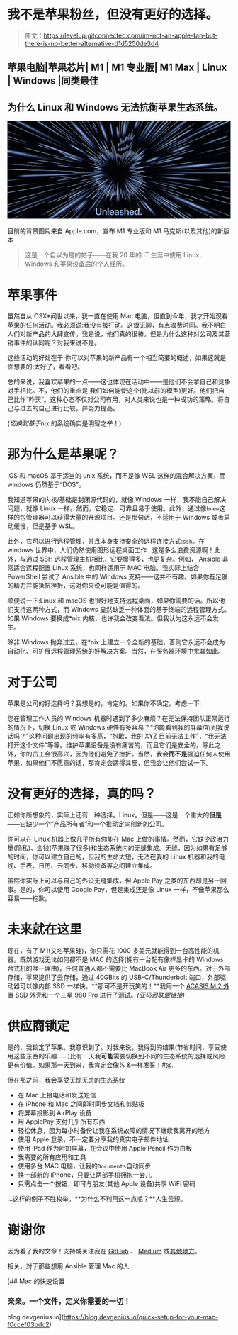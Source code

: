 # 我不是苹果粉丝，但没有更好的选择。

> 原文：<https://levelup.gitconnected.com/im-not-an-apple-fan-but-there-is-no-better-alternative-d1d5250de3d4>

## 苹果电脑|苹果芯片| M1 | M1 专业版| M1 Max | Linux | Windows |同类最佳

## 为什么 Linux 和 Windows 无法抗衡苹果生态系统。

![](img/e96d859f28b9b06772b18fd47978e85f.png)

目前的背景图片来自 Apple.com，宣布 M1 专业版和 M1 马克斯(以及其他)的新版本

> 这是一个自以为是的帖子——在我 20 年的 IT 生涯中使用 Linux、Windows 和苹果设备后的个人经历。

# 苹果事件

虽然自从 OSX*问世以来，我一直在使用 Mac 电脑，但直到今年，我才开始观看苹果的任何活动。我必须说:我没有被打动。这很无聊，有点浪费时间。我不明白人们对新产品的大肆宣传。我是说，他们真的很棒。但是为什么这种对公司及其营销事件的认同呢？对我来说不是。

这些活动的好处在于:你可以对苹果的新产品有一个相当简要的概述，如果这就是你想要的:太好了，看看吧。

总的来说，我喜欢苹果的一点——这也体现在活动中——是他们不会拿自己和竞争对手相比。不，他们的重点是:我们如何能使这个(比以前的模型)更好。他们把自己比作“昨天”。这种心态不仅对公司有用，对人类来说也是一种成功的策略。将自己与过去的自己进行比较，并努力提高。

(*切换到基于*nix 的系统确实是明智之举！)

# 那为什么是苹果呢？

iOS 和 macOS 基于适当的 unix 系统，而不是像 WSL 这样的混合解决方案，而 windows 仍然基于“DOS”。

我知道苹果的内核/基础是封闭源代码的，就像 Windows 一样，我不能自己解决问题，就像 Linux 一样。然而，它稳定、可靠且易于使用。此外，通过像`brew`这样的包管理器可以获得大量的开源项目。还是那句话，不适用于 Windows 或者启动缓慢，但是基于 WSL。

此外，它可以进行远程管理，并且本身支持安全的远程连接方式:`ssh`。在 windows 世界中，人们仍然使用图形远程桌面工作…这是多么浪费资源啊！此外，与通过 SSH 远程管理主机相比，它要慢得多，也更复杂。例如， [Ansible](https://www.ansible.com) 非常适合远程配置 Linux 系统，也同样适用于 MAC 电脑。我实际上结合 PowerShell 尝试了 Ansible 中的 Windows 支持——这并不有趣。如果你有足够的精力并能抵抗挫折，这对你来说可能是值得的。

顺便说一下:Linux 和 macOS 也很好地支持远程桌面，如果你需要的话。所以他们支持这两种方式，而 Windows 显然缺乏一种体面的基于终端的远程管理方式。如果 Windows 要换成*nix 内核，也许我会改变看法。但我认为这永远不会发生。

除非 Windows 抛弃过去，在*nix 上建立一个全新的基础，否则它永远不会成为自动化、可扩展远程管理系统的好解决方案。当然，在服务器环境中尤其如此。

# 对于公司

苹果是公司的好选择吗？我想是的，肯定的。如果你不确定，考虑一下:

您在管理工作人员的 Windows 机器时遇到了多少麻烦？在无法保持团队正常运行的情况下，切换 Linux 或 Windows 硬件有多容易？“你能看到我的屏幕/听到我说话吗？”这种问题出现的频率有多高，“抱歉，我的 XYZ 目前无法工作”，“我无法打开这个文件”等等。维护苹果设备是没有痛苦的，而且它们是安全的。除此之外，你的员工会很高兴，因为他们避免了挫折。当然，我会**而不是**强迫任何人使用苹果，如果他们不愿意的话，那肯定会适得其反，但我会让他们尝试一下。

# 没有更好的选择，真的吗？

正如你所想象的，实际上还有一种选择。Linux。但是——这是一个重大的**但是**——它缺少一个“产品所有者”和一个推动定向创新的公司。

你可以在 Linux 机器上做几乎所有你能在 Mac 上做的事情。然而，它缺少政治力量(隐私)、金钱(苹果赚了很多)和生态系统内的无缝集成。无缝，因为如果有足够的时间，你可以建立自己的，但我的生命太短，无法在我的 Linux 机器和我的电视、手表、日历、云同步、移动设备等之间建立集成。

虽然你实际上可以与自己的外设无缝集成，但 Apple Pay 之类的东西却是另一回事。是的，你可以使用 Google Pay，但是集成还是像 Linux 一样，不像苹果那么容易——抱歉。

# 未来就在这里

现在，有了 M1(又名苹果硅)，你只需花 1000 多美元就能得到一台高性能的机器。既然游戏无论如何都不是 MAC 的选择(拥有一台配有像样显卡的 Windows 台式机的唯一理由)，任何普通人都不需要比 MacBook Air 更多的东西。对于外部存储，苹果提供了云存储，通过 40GBits 的 USB-C/Thunderbolt 端口，外部驱动器可以像内部 SSD 一样快。**那可不是开玩笑的！**我用一个 [ACASIS M.2 外置 SSD 外壳](https://amzn.to/3DX217G)和一个[三星 980 Pro](https://amzn.to/3peHozH) 进行了测试。*(亚马逊联盟链接)*

# 供应商锁定

是的，我锁定了苹果。我意识到了。对我来说，我得到的结果(节省时间，享受使用这些东西的乐趣……)比有一天我**可能**需要切换到不同的生态系统的选择或风险更有价值。如果那一天到来，我肯定会像% &一样发誓！#@.

但在那之前，我会享受无忧无虑的生态系统

*   在 Mac 上接电话和发送短信
*   在 iPhone 和 Mac 之间即时同步文档和剪贴板
*   将屏幕投影到 AirPlay 设备
*   用 ApplePay 支付几乎所有东西
*   轻松休息，因为每小时备份让我在系统故障的情况下继续我离开的地方
*   使用 Apple 登录，不一定要分享我的真实电子邮件地址
*   使用 iPad 作为附加屏幕，在会议中使用 Apple Pencil 作为白板
*   我需要的所有应用和工具
*   使用多台 MAC 电脑，让我的`Documents`自动同步
*   换一部新的 iPhone，只要让两部手机拥抱一会儿
*   只需点击一个按钮，即可与朋友(其他 Apple 设备)共享 WiFi 密码

…这样的例子不胜枚举。**为什么不利用这一点呢？**人生苦短。

# 谢谢你

因为看了我的文章！支持或关注我在 [GitHub](http://github.com/drpsychick) 、 [Medium](https://drpsychick.org) 或[其他地方](https://drpsychick.org/drpsychick-on-the-web-a9ccfb0df17e)。

相关，对于那些想用 Ansible 管理 Mac 的人:

[](https://blog.devgenius.io/quick-setup-for-your-mac-f0ccef03bdc2) [## Mac 的快速设置

### 亲亲。一个文件，定义你需要的一切！

blog.devgenius.io](https://blog.devgenius.io/quick-setup-for-your-mac-f0ccef03bdc2)